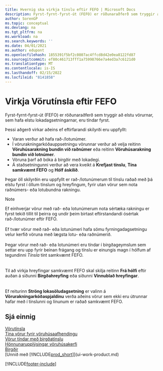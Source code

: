 ```yaml
---
title: Hvernig ska virkja tínslu eftir FEFO | Microsoft Docs
description: Fyrst-fyrnt-fyrst-út (FEFO) er röðunaraðferð sem tryggir að elstu vörurnar, sem hafa elstu lokadagsetningarnar, eru tíndar fyrst.
author: SorenGP
ms.topic: conceptual
ms.devlang: na
ms.tgt_pltfrm: na
ms.workload: na
ms.search.keywords: ''
ms.date: 04/01/2021
ms.author: edupont
ms.openlocfilehash: 1855391f5bf2c0807ac4ffcd8d42e0ea8122fd87
ms.sourcegitcommit: ef80c461713fff1a75998766e7a4ed3a7c6121d0
ms.translationtype: MT
ms.contentlocale: is-IS
ms.lasthandoff: 02/15/2022
ms.locfileid: "8141858"
---
```

# <a name="enable-picking-items-by-fefo"></a>Virkja Vörutínsla eftir FEFO
Fyrst-fyrnt-fyrst-út (FEFO) er röðunaraðferð sem tryggir að elstu vörurnar, sem hafa elstu lokadagsetningarnar, eru tíndar fyrst.  

 Þessi aðgerð virkar aðeins ef eftirfarandi skilyrði eru uppfyllt:  

-   Varan verður að hafa rað-/lotunúmer.  
-   Í vörurakningarkóðauppsetningu vörunnar verður að velja reitinn **Vöruhúsarakning bundin við raðnúmer** eða reitinn **Vöruhúsarakning bundin við lotnúmer**.  
-   Vöruna þarf að bóka á birgðir með lokadegi.  
-   Á staðsetningunni verður að vera kveikt á **Krefjast tínslu**, **Tína samkvæmt FEFO** og **Hólf áskilið**.  

 Þegar öll skilyrðin eru uppfyllt er rað-/lotunúmerum til tínslu raðað með þá elstu fyrst í öllum tínslum og hreyfingum, fyrir utan vörur sem nota raðnúmers- eða lotubundna rakningu.  

> [!NOTE]  
> Ef einhverjar vörur með rað- eða lotunúmerum nota sértæka rakningu er fyrst tekið tillit til þeirra og undir þeim birtast eftirstandandi ósértak rað-/lotunúmer eftir FEFO.
<br /><br />
Ef tvær vörur með rað- eða lotunúmeri hafa sömu fyrningadagsetningu velur kerfið vöruna með lægsta lotu- eða raðnúmerið.
<br /><br />
Þegar vörur með rað- eða lotunúmeri eru tíndar í birgðageymslum sem settar eru upp fyrir beinan frágang og tínslu er einungis magn í hólfum af tegundinni *Tínsla* tínt samkvæmt FEFO.  
<br /><br />
Til að virkja hreyfingar samkvæmt FEFO skal skilja reitinn **Frá hólfi** eftir auðan á síðunni **Birgðahreyfing** eða síðunni **Vinnublað hreyfingar**.  
<br /><br />
Ef reiturinn **Ströng lokasöludagsetning** er valinn á **Vörurakningarkóðaspjaldinu** verða aðeins vörur sem ekki eru útrunnar hafar með í tínslunni og línunum er raðað samkvæmt FEFO.

## <a name="see-also"></a>Sjá einnig  
[Vörutínsla](warehouse-pick-items.md)   
[Tína vörur fyrir vöruhúsaafhendingu](warehouse-how-to-pick-items-for-warehouse-shipment.md)   
[Vörur tíndar með birgðatínslu](warehouse-how-to-pick-items-with-inventory-picks.md)   
[Hönnunarupplýsingar vöruhúsakerfi](design-details-warehouse-management.md)  
[Birgðir](inventory-manage-inventory.md)  
[Unnið með [!INCLUDE[prod_short](includes/prod_short.md)]](ui-work-product.md)


[!INCLUDE[footer-include](includes/footer-banner.md)]